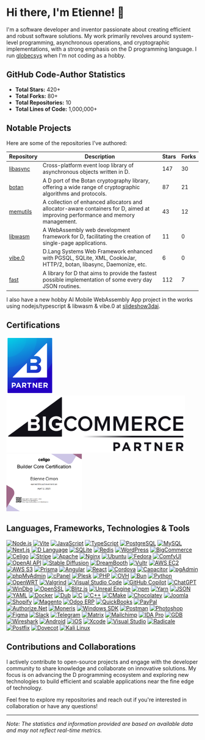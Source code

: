 # Hi there, I'm Etienne! 👋

I'm a software developer and inventor passionate about creating efficient and robust software solutions. My work primarily revolves around system-level programming, asynchronous operations, and cryptographic implementations, with a strong emphasis on the D programming language. I run [globecsys](https://globecsys.com) when I'm not coding as a hobby.

## GitHub Code-Author Statistics

- **Total Stars:** 420+
- **Total Forks:** 80+
- **Total Repositories:** 10
- **Total Lines of Code:** 1,000,000+

## Notable Projects

Here are some of the repositories I've authored:

| Repository | Description | Stars | Forks |
|------------|-------------|-------|-------|
| [libasync](https://github.com/etcimon/libasync) | Cross-platform event loop library of asynchronous objects written in D. | 147 | 30 |
| [botan](https://github.com/etcimon/botan) | A D port of the Botan cryptography library, offering a wide range of cryptographic algorithms and protocols. | 87 | 21 |
| [memutils](https://github.com/etcimon/memutils) | A collection of enhanced allocators and allocator-aware containers for D, aimed at improving performance and memory management. | 43 | 12 |
| [libwasm](https://github.com/etcimon/libwasm) | A WebAssembly web development framework for D, facilitating the creation of single-page applications. | 11 | 0 |
| [vibe.0](https://github.com/etcimon/vibe.0) | D.Lang Systems Web Framework enhanced with PGSQL, SQLite, XML, CookieJar, HTTP/2, botan, libasync, Daemonize, etc.  | 6 | 0 |
| [fast](https://github.com/etcimon/fast) |  A library for D that aims to provide the fastest possible implementation of some every day JSON routines.   | 112 | 7 |

I also have a new hobby AI Mobile WebAssembly App project in the works using nodejs/typescript & libwasm & vibe.0 at [slideshow3dai](https://github.com/etcimon/slideshow3dai).

## Certifications
<p float="left">
  <img src="/bigcommerce-badge.png" height="150" />
  <img src="/bigcommerce-partner-badge.png" height="150" />
  <a href="http://verify.skilljar.com/c/djtafxvtysmu"><img src="/celigo-cert.png" height="150" /></a>
</p>

## Languages, Frameworks, Technologies & Tools

[![Node.js](https://img.shields.io/badge/Node.js-339933?logo=node.js&logoColor=white)](https://nodejs.org/)
[![Vite](https://img.shields.io/badge/Vite-646CFF?logo=vite&logoColor=white)](https://vitejs.dev/)
[![JavaScript](https://img.shields.io/badge/JavaScript-F7DF1E?logo=javascript&logoColor=black)](https://developer.mozilla.org/en-US/docs/Web/JavaScript)
[![TypeScript](https://img.shields.io/badge/TypeScript-3178C6?logo=typescript&logoColor=white)](https://www.typescriptlang.org/)
[![PostgreSQL](https://img.shields.io/badge/PostgreSQL-4169E1?logo=postgresql&logoColor=white)](https://www.postgresql.org/)
[![MySQL](https://img.shields.io/badge/MySQL-4479A1?logo=mysql&logoColor=white)](https://www.mysql.com/)
[![Next.js](https://img.shields.io/badge/Next.js-000000?logo=next.js&logoColor=white)](https://nextjs.org/)
[![D Language](https://img.shields.io/badge/D-CC342D?logo=d&logoColor=white)](https://dlang.org/)
[![SQLite](https://img.shields.io/badge/SQLite-003B57?logo=sqlite&logoColor=white)](https://www.sqlite.org/)
[![Redis](https://img.shields.io/badge/Redis-DC382D?logo=redis&logoColor=white)](https://redis.io/)
[![WordPress](https://img.shields.io/badge/WordPress-21759B?logo=wordpress&logoColor=white)](https://wordpress.org/)
[![BigCommerce](https://img.shields.io/badge/BigCommerce-121213?logo=bigcommerce&logoColor=white)](https://www.bigcommerce.com/)
[![Celigo](https://img.shields.io/badge/Celigo-00A9E0?logo=celigo&logoColor=white)](https://www.celigo.com/)
[![Stripe](https://img.shields.io/badge/Stripe-008CDD?logo=stripe&logoColor=white)](https://stripe.com/)
[![Apache](https://img.shields.io/badge/Apache-D22128?logo=apache&logoColor=white)](https://httpd.apache.org/)
[![Nginx](https://img.shields.io/badge/Nginx-009639?logo=nginx&logoColor=white)](https://nginx.org/)
[![Ubuntu](https://img.shields.io/badge/Ubuntu-E95420?logo=ubuntu&logoColor=white)](https://ubuntu.com/)
[![Fedora](https://img.shields.io/badge/Fedora-294172?logo=fedora&logoColor=white)](https://getfedora.org/)
[![ComfyUI](https://img.shields.io/badge/ComfyUI-FE7B72?logo=appveyor&logoColor=white)](https://comfyui.org/)
[![OpenAI API](https://img.shields.io/badge/OpenAI_API-412991?logo=openai&logoColor=white)](https://openai.com/api/)
[![Stable Diffusion](https://img.shields.io/badge/Stable_Diffusion-000000?logo=stability.ai&logoColor=white)](https://stability.ai/)
[![DreamBooth](https://img.shields.io/badge/DreamBooth-FFB900?logo=google&logoColor=white)](https://dreambooth.github.io/)
[![Vultr](https://img.shields.io/badge/Vultr-007BFC?logo=vultr&logoColor=white)](https://www.vultr.com/)
[![AWS EC2](https://img.shields.io/badge/AWS_EC2-FF9900?logo=amazonaws&logoColor=white)](https://aws.amazon.com/ec2/)
[![AWS S3](https://img.shields.io/badge/AWS_S3-569A31?logo=amazonaws&logoColor=white)](https://aws.amazon.com/s3/)
[![Prisma](https://img.shields.io/badge/Prisma-2D3748?logo=prisma&logoColor=white)](https://www.prisma.io/)
[![Angular](https://img.shields.io/badge/Angular-DD0031?logo=angular&logoColor=white)](https://angular.io/)
[![React](https://img.shields.io/badge/React-20232A?logo=react&logoColor=61DAFB)](https://reactjs.org/)
[![Cordova](https://img.shields.io/badge/Cordova-E8E8E8?logo=apachecordova&logoColor=black)](https://cordova.apache.org/)
[![Capacitor](https://img.shields.io/badge/Capacitor-119EFF?logo=capacitor&logoColor=white)](https://capacitorjs.com/)
[![pgAdmin](https://img.shields.io/badge/pgAdmin-336791?logo=postgresql&logoColor=white)](https://www.pgadmin.org/)
[![phpMyAdmin](https://img.shields.io/badge/phpMyAdmin-6C78AF?logo=mysql&logoColor=white)](https://www.phpmyadmin.net/)
[![cPanel](https://img.shields.io/badge/cPanel-FF6C2C?logo=cpanel&logoColor=white)](https://cpanel.net/)
[![Plesk](https://img.shields.io/badge/Plesk-52B0E7?logo=plesk&logoColor=white)](https://www.plesk.com/)
[![PHP](https://img.shields.io/badge/PHP-777BB4?logo=php&logoColor=white)](https://www.php.net/)
[![OVH](https://img.shields.io/badge/OVH-123F6D?logo=ovh&logoColor=white)](https://www.ovhcloud.com/)
[![Bun](https://img.shields.io/badge/Bun-000000?logo=bun&logoColor=white)](https://bun.sh/)
[![Python](https://img.shields.io/badge/Python-3776AB?logo=python&logoColor=white)](https://www.python.org/)
[![OpenWRT](https://img.shields.io/badge/OpenWRT-00B5E2?logo=linux&logoColor=white)](https://openwrt.org/)
[![Valgrind](https://img.shields.io/badge/Valgrind-352940?logo=gnu&logoColor=white)](https://valgrind.org/)
[![Visual Studio Code](https://img.shields.io/badge/VS_Code-007ACC?logo=visualstudiocode&logoColor=white)](https://code.visualstudio.com/)
[![GitHub Copilot](https://img.shields.io/badge/Copilot-1DB5A4?logo=githubcopilot&logoColor=white)](https://github.com/features/copilot)
[![ChatGPT](https://img.shields.io/badge/ChatGPT-00A67E?logo=openai&logoColor=white)](https://chat.openai.com/)
[![WinDbg](https://img.shields.io/badge/WinDbg-0078D7?logo=microsoft&logoColor=white)](https://learn.microsoft.com/en-us/windows-hardware/drivers/debugger/)
[![OpenSSL](https://img.shields.io/badge/OpenSSL-721412?logo=openssl&logoColor=white)](https://www.openssl.org/)
[![Blitz.js](https://img.shields.io/badge/Blitz.js-5A67D8?logo=blitz&logoColor=white)](https://blitz-js.com/)
[![Unreal Engine](https://img.shields.io/badge/Unreal_Engine-313131?logo=unrealengine&logoColor=white)](https://www.unrealengine.com/)
[![npm](https://img.shields.io/badge/npm-CB3837?logo=npm&logoColor=white)](https://www.npmjs.com/)
[![Yarn](https://img.shields.io/badge/Yarn-2C8EBB?logo=yarn&logoColor=white)](https://yarnpkg.com/)
[![JSON](https://img.shields.io/badge/JSON-000000?logo=json&logoColor=white)](https://www.json.org/)
[![YAML](https://img.shields.io/badge/YAML-000000?logo=yaml&logoColor=white)](https://yaml.org/)
[![Docker](https://img.shields.io/badge/Docker-2496ED?logo=docker&logoColor=white)](https://www.docker.com/)
[![Dub](https://img.shields.io/badge/Dub-2C3E50?logo=dlang&logoColor=white)](https://code.dlang.org/)
[![C](https://img.shields.io/badge/C-00599C?logo=c&logoColor=white)](https://en.wikipedia.org/wiki/C_(programming_language))
[![C++](https://img.shields.io/badge/C++-00599C?logo=c%2b%2b&logoColor=white)](https://isocpp.org/)
[![CMake](https://img.shields.io/badge/CMake-064F8C?logo=cmake&logoColor=white)](https://cmake.org/)
[![Chocolatey](https://img.shields.io/badge/Chocolatey-80B5E3?logo=chocolatey&logoColor=white)](https://chocolatey.org/)
[![Joomla](https://img.shields.io/badge/Joomla-5091CD?logo=joomla&logoColor=white)](https://www.joomla.org/)
[![Shopify](https://img.shields.io/badge/Shopify-96BF48?logo=shopify&logoColor=white)](https://www.shopify.com/)
[![Magento](https://img.shields.io/badge/Magento-EE672F?logo=magento&logoColor=white)](https://magento.com/)
[![Odoo ERP](https://img.shields.io/badge/Odoo-875A7B?logo=odoo&logoColor=white)](https://www.odoo.com/)
[![QuickBooks](https://img.shields.io/badge/QuickBooks-2CA01C?logo=intuit&logoColor=white)](https://quickbooks.intuit.com/)
[![PayPal](https://img.shields.io/badge/PayPal-00457C?logo=paypal&logoColor=white)](https://www.paypal.com/)
[![Authorize.Net](https://img.shields.io/badge/Authorize.Net-00005A?logo=visa&logoColor=white)](https://www.authorize.net/)
[![Moneris](https://img.shields.io/badge/Moneris-00806C?logo=moneris&logoColor=white)](https://www.moneris.com/)
[![Windows SDK](https://img.shields.io/badge/Windows_SDK-0078D7?logo=windows&logoColor=white)](https://developer.microsoft.com/en-us/windows/downloads/windows-sdk/)
[![Postman](https://img.shields.io/badge/Postman-FF6C37?logo=postman&logoColor=white)](https://www.postman.com/)
[![Photoshop](https://img.shields.io/badge/Photoshop-31A8FF?logo=adobephotoshop&logoColor=white)](https://www.adobe.com/products/photoshop.html)
[![Figma](https://img.shields.io/badge/Figma-F24E1E?logo=figma&logoColor=white)](https://www.figma.com/)
[![Slack](https://img.shields.io/badge/Slack-4A154B?logo=slack&logoColor=white)](https://slack.com/)
[![Telegram](https://img.shields.io/badge/Telegram-26A5E4?logo=telegram&logoColor=white)](https://telegram.org/)
[![Matrix](https://img.shields.io/badge/Matrix-000000?logo=matrix&logoColor=white)](https://matrix.org/)
[![Mailchimp](https://img.shields.io/badge/Mailchimp-FFE01B?logo=mailchimp&logoColor=000000)](https://mailchimp.com/)
[![IDA Pro](https://img.shields.io/badge/IDA_Pro-888888?logo=data&logoColor=white)](https://hex-rays.com/ida-pro/)
[![GDB](https://img.shields.io/badge/GDB-000000?logo=gnu&logoColor=white)](https://www.gnu.org/software/gdb/)
[![Wireshark](https://img.shields.io/badge/Wireshark-1679A7?logo=wireshark&logoColor=white)](https://www.wireshark.org/)
[![Android](https://img.shields.io/badge/Android-3DDC84?logo=android&logoColor=white)](https://developer.android.com/)
[![iOS](https://img.shields.io/badge/iOS-000000?logo=apple&logoColor=white)](https://developer.apple.com/ios/)
[![Xcode](https://img.shields.io/badge/Xcode-1575F9?logo=xcode&logoColor=white)](https://developer.apple.com/xcode/)
[![Visual Studio](https://img.shields.io/badge/Visual_Studio_2022-5C2D91?logo=visualstudio&logoColor=white)](https://visualstudio.microsoft.com/vs/)
[![Radicale](https://img.shields.io/badge/Radicale-555555?logo=calendar&logoColor=white)](https://radicale.org/)
[![Postfix](https://img.shields.io/badge/Postfix-EA4335?logo=gmail&logoColor=white)](http://www.postfix.org/)
[![Dovecot](https://img.shields.io/badge/Dovecot-2C3E50?logo=maildotru&logoColor=white)](https://www.dovecot.org/)
[![Kali Linux](https://img.shields.io/badge/Kali_Linux-557C94?logo=kalilinux&logoColor=white)](https://www.kali.org/)



## Contributions and Collaborations

I actively contribute to open-source projects and engage with the developer community to share knowledge and collaborate on innovative solutions. My focus is on advancing the D programming ecosystem and exploring new technologies to build efficient and scalable applications near the fine edge of technology.

Feel free to explore my repositories and reach out if you're interested in collaboration or have any questions!

---

*Note: The statistics and information provided are based on available data and may not reflect real-time metrics.*
